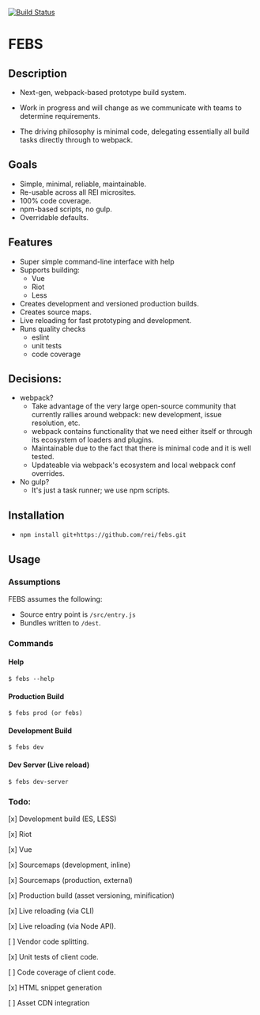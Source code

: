 [![Build Status](http://ci.rei.com/job/fed/job/febs_2.0/badge/icon)](http://ci.rei.com/job/fed/job/febs_2.0/)

# FEBS

## Description

- Next-gen, webpack-based prototype build system.

- Work in progress and will change as we communicate with teams to determine requirements.

- The driving philosophy is minimal code, delegating essentially all build tasks directly through to webpack.

## Goals
- Simple, minimal, reliable, maintainable.
- Re-usable across all REI microsites.
- 100% code coverage.
- npm-based scripts, no gulp.
- Overridable defaults.

## Features
- Super simple command-line interface with help
- Supports building:
  - Vue
  - Riot
  - Less
- Creates development and versioned production builds.
- Creates source maps.
- Live reloading for fast prototyping and development.
- Runs quality checks
  - eslint
  - unit tests
  - code coverage

## Decisions:
- webpack?
  - Take advantage of the very large open-source community that currently rallies around webpack: new development, issue resolution, etc.
  - webpack contains functionality that we need either itself or through its ecosystem of loaders and plugins.
  - Maintainable due to the fact that there is minimal code and it is well tested.
  - Updateable via webpack's ecosystem and local webpack conf overrides.
- No gulp?
    - It's just a task runner; we use npm scripts.

## Installation
- `npm install git+https://github.com/rei/febs.git`

## Usage

### Assumptions

FEBS assumes the following:
  - Source entry point is `/src/entry.js`
  - Bundles written to `/dest`.

### Commands

#### Help
```
$ febs --help
```
#### Production Build
```
$ febs prod (or febs)
```
#### Development Build
```
$ febs dev
```
#### Dev Server (Live reload)
```
$ febs dev-server
```

### Todo:

[x] Development build (ES, LESS)

[x] Riot

[x] Vue

[x] Sourcemaps (development, inline)

[x] Sourcemaps (production, external)

[x] Production build (asset versioning, minification)

[x] Live reloading (via CLI)

[x] Live reloading (via Node API).

[ ] Vendor code splitting.

[x] Unit tests of client code.

[ ] Code coverage of client code.

[x] HTML snippet generation

[ ] Asset CDN integration
